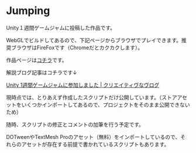 # Jumping

Unity１週間ゲームジャムに投稿した作品です。

WebGLでビルドしてあるので、下記ページからブラウザでプレイできます。推奨ブラウザはFireFoxです（Chromeだとカクカクします）。

作品ページは[コチラ](https://unityroom.com/games/jumping)です。

解説ブログ記事はコチラです↓

[Unity 1週間ゲームジャムに参加しました | クリエイティヴなヴログ](http://kyuuko.s7.valueserver.jp/creation.vsw.jp/unity1week-0430-566)

現時点では、とりあえず作成したスクリプトだけ公開しています。（ストアアセットをいくつかインポートしてあるので、プロジェクトをそのまま公開できないため）

随時、スクリプトの修正とコメントの加筆を行う予定です。

DOTweenやTextMesh Proのアセット（無料）をインポートしているので、それらのアセットが存在する前提で書かれているスクリプトもあります。
